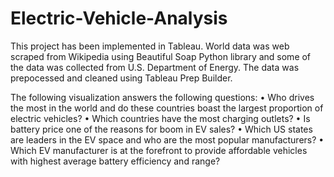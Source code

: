 # Electric-Vehicle-Analysis

This project has been implemented in Tableau. World data was web scraped from Wikipedia using Beautiful Soap Python library and some of the data was collected from U.S. Department of Energy.
The data was prepocessed and cleaned using Tableau Prep Builder.

The following visualization answers the following questions:
•	Who drives the most in the world and do these countries boast the largest proportion of electric vehicles?
•	Which countries have the most charging outlets?
•	Is battery price one of the reasons for boom in EV sales?
•	Which US states are leaders in the EV space and who are the most popular manufacturers? 
•	Which EV manufacturer is at the forefront to provide affordable vehicles with highest average battery efficiency and range?
